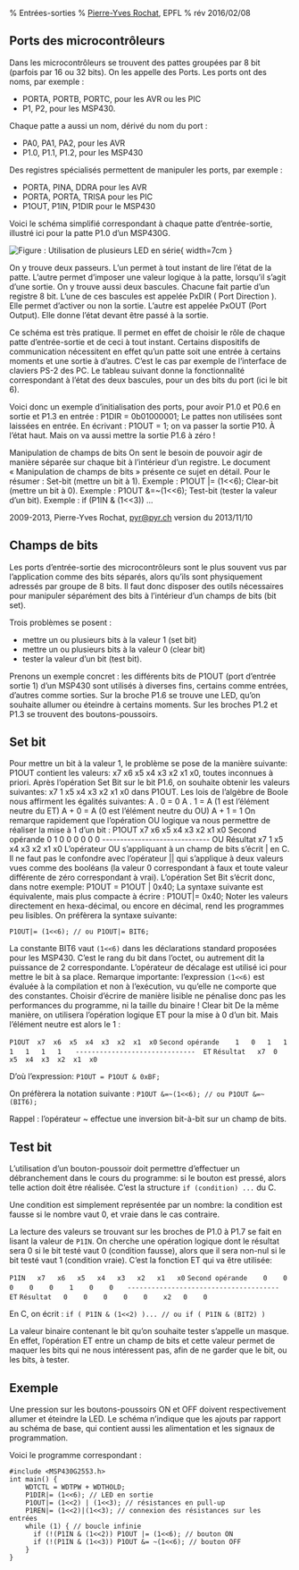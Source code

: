 % Entrées-sorties
% [Pierre-Yves Rochat](mailto:pyr@pyr.ch), EPFL
% rév 2016/02/08

## Ports des microcontrôleurs ##

Dans les microcontrôleurs se trouvent des pattes groupées par 8 bit (parfois par 16 ou 32 bits). On les appelle des Ports. Les ports ont des noms, par exemple :

* PORTA, PORTB, PORTC, pour les AVR ou les PIC
* P1, P2, pour les MSP430.

Chaque patte a aussi un nom, dérivé du nom du port :

* PA0, PA1, PA2, pour les AVR
* P1.0, P1.1, P1.2, pour les MSP430

Des registres spécialisés permettent de manipuler les ports, par exemple :

* PORTA, PINA, DDRA pour les AVR
* PORTA, PORTA, TRISA pour les PIC
* P1OUT, P1IN, P1DIR pour le MSP430

Voici le schéma simplifié correspondant à chaque patte d’entrée-sortie, illustré ici pour la patte P1.0 d’un MSP430G.

![Figure : Utilisation de plusieurs LED en série](images/transistor-serie-led-40dpi.png "Utilisation de plusieurs LED en série"){ width=7cm }

On y trouve deux passeurs. L’un permet à tout instant de lire l’état de la patte. L’autre permet d’imposer une valeur logique à la patte, lorsqu’il s’agit d’une sortie.
On y trouve aussi deux bascules. Chacune fait partie d’un registre 8 bit. L’une de ces bascules est appelée PxDIR ( Port Direction ). Elle permet d’activer ou non la sortie. L’autre est appelée PxOUT (Port Output). Elle donne l’état devant être passé à la sortie.

Ce schéma est très pratique. Il permet en effet de choisir le rôle de chaque patte d’entrée-sortie et de ceci à tout instant. Certains dispositifs de communication nécessitent en effet qu’un patte soit une entrée à certains moments et une sortie à d’autres. C’est le cas par exemple de l’interface de claviers PS-2 des PC.
Le tableau suivant donne la fonctionnalité correspondant à l’état des deux bascules, pour un des bits du port (ici le bit 6).


Voici donc un exemple d’initialisation des ports, pour avoir P1.0 et P0.6 en sortie et P1.3 en entrée :
P1DIR = 0b01000001;
Le pattes non utilisées sont laissées en entrée.
En écrivant : P1OUT = 1; on va passer la sortie P10. À l’état haut. Mais on va aussi mettre la sortie P1.6 à zéro !

Manipulation de champs de bits
On sent le besoin de pouvoir agir de manière séparée sur chaque bit à l’intérieur d’un registre. Le document « Manipulation de champs de bits » présente ce sujet en détail.
Pour le résumer :
Set-bit (mettre un bit à 1). Exemple : P1OUT |= (1<<6);
Clear-bit (mettre un bit à 0). Exemple : P1OUT &=~(1<<6);
Test-bit (tester la valeur d’un bit). Exemple : if (P1IN & (1<<3)) ...

2009-2013, Pierre-Yves Rochat, pyr@pyr.ch	 version du 2013/11/10
## Champs de bits ##

Les ports d’entrée-sortie des microcontrôleurs sont le plus souvent vus par l’application comme des bits séparés, alors qu’ils sont physiquement adressés par groupe de 8 bits. Il faut donc disposer des outils nécessaires pour manipuler séparément des bits à l’intérieur d’un champs de bits (bit set).

Trois problèmes se posent :

* mettre un ou plusieurs bits à la valeur 1 (set bit)
* mettre un ou plusieurs bits à la valeur 0 (clear bit)
* tester la valeur d’un bit (test bit).

Prenons un exemple concret : les différents bits de P1OUT (port d’entrée sortie 1) d’un MSP430 sont utilisés à diverses fins, certains comme entrées, d’autres comme sorties. Sur la broche P1.6 se trouve une LED, qu’on souhaite allumer ou éteindre à certains moments. Sur les broches P1.2 et P1.3 se trouvent des boutons-poussoirs.

## Set bit ##

Pour mettre un bit à la valeur 1, le problème se pose de la manière suivante: P1OUT contient les valeurs: x7 x6 x5 x4 x3 x2 x1 x0, toutes inconnues à priori. Après l’opération Set Bit sur le bit P1.6, on souhaite obtenir les valeurs suivantes: x7 1 x5 x4 x3 x2 x1 x0 dans P1OUT.
Les lois de l’algèbre de Boole nous affirment les égalités suivantes:
A . 0 = 0
A . 1 = A (1 est l’élément neutre du ET)
A + 0 = A (0 est l’élément neutre du OU)
A + 1 = 1
On remarque rapidement que l’opération OU logique va nous permettre de réaliser la mise à 1 d’un bit :
P1OUT	x7  x6  x5  x4  x3  x2  x1  x0
Second opérande	0   1   0   0   0   0   0   0
	------------------------------  OU
Résultat	x7  1   x5  x4  x3  x2  x1  x0
L’opérateur OU s’appliquant à un champ de bits s’écrit | en C. Il ne faut pas le confondre avec l’opérateur || qui s’applique à deux valeurs vues comme des booléans (la valeur 0 correspondant à faux et toute valeur différente de zéro correspondant à vrai).
L’opération Set Bit s’écrit donc, dans notre exemple:
P1OUT = P1OUT | 0x40;
La syntaxe suivante est équivalente, mais plus compacte à écrire :
P1OUT|= 0x40;
Noter les valeurs directement en hexa-décimal, ou encore en décimal, rend les programmes peu lisibles. On préfèrera la syntaxe suivante:

~~~~~~~ { .c .numberLines startFrom="1" }
P1OUT|= (1<<6); // ou P1OUT|= BIT6;
~~~~~~~
<!-- retour au mode normal pour l'éditeur -->

La constante BIT6 vaut `(1<<6)` dans les déclarations standard proposées pour les MSP430. C’est le rang du bit dans l’octet, ou autrement dit la puissance de 2 correspondante. L’opérateur de décalage est utilisé ici pour mettre le bit à sa place.
Remarque importante: l’expression `(1<<6)` est évaluée à la compilation et non à l’exécution, vu qu’elle ne comporte que des constantes. Choisir d’écrire de manière lisible ne pénalise donc pas les performances du programme, ni la taille du binaire !
Clear bit
De la même manière, on utilisera l’opération logique ET pour la mise à 0 d’un bit. Mais l’élément neutre est alors le 1 :

`P1OUT	x7  x6  x5  x4  x3  x2  x1  x0`
`Second opérande	1   0   1   1   1   1   1   1`
`	------------------------------  ET`
`Résultat	x7  0   x5  x4  x3  x2  x1  x0`

D’où l’expression:
`P1OUT = P1OUT & 0xBF;`

On préfèrera la notation suivante :
`P1OUT &=~(1<<6); // ou P1OUT &=~(BIT6);`

Rappel : l’opérateur ~ effectue une inversion bit-à-bit sur un champ de bits.

## Test bit ##

L’utilisation d’un bouton-poussoir doit permettre d’effectuer un débranchement dans le cours du programme: si le bouton est pressé, alors telle action doit être réalisée. C’est la structure `if (condition) ...` du C.

Une condition est simplement représentée par un nombre: la condition est fausse si le nombre vaut 0, et vraie dans le cas contraire.

La lecture des valeurs se trouvant sur les broches de P1.0 à P1.7 se fait en lisant la valeur de `P1IN`. On cherche une opération logique dont le résultat sera 0 si le bit testé vaut 0 (condition fausse), alors que il sera non-nul si le bit testé vaut 1 (condition vraie). C’est la fonction ET qui va être utilisée:

`P1IN	x7   x6   x5   x4   x3   x2   x1   x0`
`Second opérande	0    0    0    0    0    1    0    0`
`	--------------------------------------  ET`
`Résultat 	0    0    0    0    0    x2   0    0`

En C, on écrit : `if ( P1IN & (1<<2) )... // ou if ( P1IN & (BIT2) )`

La valeur binaire contenant le bit qu’on souhaite tester s’appelle un masque. En effet, l’opération ET entre un champ de bits et cette valeur permet de maquer les bits qui ne nous intéressent pas, afin de ne garder que le bit, ou les bits, à tester.

## Exemple ##

Une pression sur les boutons-poussoirs ON et OFF doivent respectivement allumer et éteindre la LED. Le schéma n’indique que les ajouts par rapport au schéma de base, qui contient aussi les alimentation et les signaux de programmation.

Voici le programme correspondant :

~~~~~~~ { .c .numberLines startFrom="1" }
#include <MSP430G2553.h>
int main() {
    WDTCTL = WDTPW + WDTHOLD;
    P1DIR|= (1<<6); // LED en sortie
    P1OUT|= (1<<2) | (1<<3); // résistances en pull-up
    P1REN|= (1<<2)|(1<<3); // connexion des résistances sur les entrées
    while (1) { // boucle infinie
      if (!(P1IN & (1<<2)) P1OUT |= (1<<6); // bouton ON
      if (!(P1IN & (1<<3)) P1OUT &= ~(1<<6); // bouton OFF
    }
}
~~~~~~~
<!-- retour au mode normal pour l'éditeur -->
